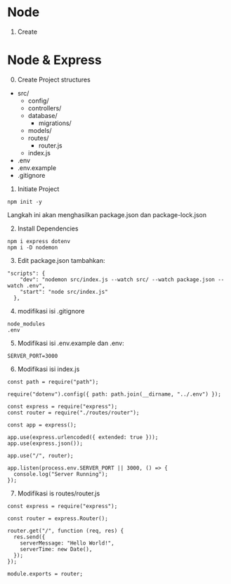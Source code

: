 # Node
1. Create
# Node & Express
0. Create Project structures
- src/
    - config/
    - controllers/
    - database/
        - migrations/
    - models/
    - routes/
        - router.js
    - index.js
- .env
- .env.example
- .gitignore

1. Initiate Project

```
npm init -y
```
Langkah ini akan menghasilkan package.json dan package-lock.json

2. Install Dependencies
```
npm i express dotenv
npm i -D nodemon
```

3. Edit package.json
tambahkan:
```
"scripts": {
    "dev": "nodemon src/index.js --watch src/ --watch package.json --watch .env",
    "start": "node src/index.js"
  },
```

4. modifikasi isi .gitignore
```
node_modules
.env
```

5. Modifikasi isi .env.example dan .env:
```
SERVER_PORT=3000
```

6. Modifikasi isi index.js
```
const path = require("path");

require("dotenv").config({ path: path.join(__dirname, "../.env") });

const express = require("express");
const router = require("./routes/router");

const app = express();

app.use(express.urlencoded({ extended: true }));
app.use(express.json());

app.use("/", router);

app.listen(process.env.SERVER_PORT || 3000, () => {
  console.log("Server Running");
});
```

7. Modifikasi is routes/router.js
```
const express = require("express");

const router = express.Router();

router.get("/", function (req, res) {
  res.send({
    serverMessage: "Hello World!",
    serverTime: new Date(),
  });
});

module.exports = router;
```